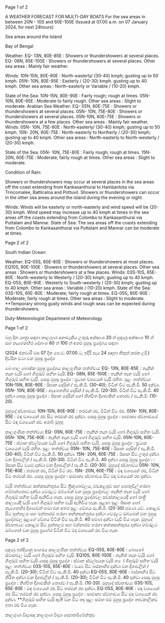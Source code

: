 Page 1 of 2

A WEATHER FORECAST FOR MULTI-DAY BOATS For the sea areas in between 20N - 10S and 60E-100E (Issued at 07.00 a.m. on 07 January 2024, for next 24hours)

Sea areas around the Island

Bay of Bengal

Weather: EQ- 13N, 80E-85E : Showers or thundershowers at several places. EQ- 08N, 85E-100E : Showers or thundershowers at several places. Other sea areas : Mainly fair weather.

Winds: 10N-15N, 80E-90E : North-easterly/ (30-40) kmph; gusting up to 50 kmph. 05N- 10N, 80E-95E : Easterly / (20-30) kmph. gusting up to 40 kmph. Other sea areas : North-easterly or Variable / (10-20) kmph.

State of the Sea: 10N-15N, 80E-90E : Fairly rough; rough at times. 05N- 10N, 80E-95E : Moderate to fairly rough. Other sea areas : Slight to moderate. Arabian Sea Weather: EQ- 05N, 60E-75E : Showers or thundershowers at several places. 05N- 10N, 75E-80E : Showers or thundershowers at several places. 05N-10N, 60E-75E : Showers or thundershowers at a few places. Other sea areas : Mainly fair weather. Winds: 05N- 10N, 75E-80E : North-easterly/ (30-40) kmph; gusting up to 50 kmph. 15N- 20N, 60E-75E : North-easterly to Northerly / (20-30) kmph; gusting up to 40 kmph. Other sea areas : North-easterly to North-westerly / (20-30) kmph.

State of the Sea: 05N- 10N, 75E-80E : Fairly rough; rough at times. 15N- 20N, 60E-75E : Moderate; fairly rough at times. Other sea areas : Slight to moderate.

Condition of Rain:

Showers or thundershowers may occur at several places in the sea areas off the coast extending from Kankasanthurai to Hambantota via Trincomalee, Batticaloa and Pottuvil. Showers or thundershowers can occur in the other sea areas around the island during the evening or night.

Winds: Winds will be easterly or north-easterly and wind speed will be (20-30) kmph. Wind speed may increase up to 40 kmph at times in the sea areas off the coasts extending from Colombo to Kankasanthurai via Puttalam and Mannar. State of Sea: The sea areas off the coasts extending from Colombo to Kankasanthurai via Puttalam and Mannar can be moderate at times.

Page 2 of 2

South Indian Ocean:

Weather: EQ-05S, 60E-80E : Showers or thundershowers at most places. EQ10S, 80E-100E : Showers or thundershowers at several places. Other sea areas : Showers or thundershowers at a few places. Winds: 03S-10S, 65E-80E : North-westerly to Westerly / (20-30) kmph; gusting up to 40 kmph. EQ-05S, 80E-90E : Westerly to South-westerly / (20-30) kmph; gusting up to 40 kmph. Other sea areas : Variable / (10-20) kmph. State of the Sea: 03S-10S, 65E-80E : Moderate; fairly rough at times. EQ-05S, 80E-90E : Moderate; fairly rough at times. Other sea areas : Slight to moderate. **Temporary strong gusty winds and rough seas can be expected during thundershowers.

Duty-Meteorologist Department of Meteorology

Page 1 of 2

බහු දින යාත්‍රා සඳහා කාලගුණ අනාවැකිය උතුරු අක්ෂාංශ 20 ත් දකුණු අක්ෂාංශ 10 ත් සහ නැගෙනහිර දේශාංශ 60 ත් 100 ත් අතර මුහුදු ප්‍රදේශය සඳහා

(2024 ජනවාරි මස 07 දින පෙ.ව. 07.00 ට, ඉදිරි පැය 24 සඳහා නිකුත් කරන ලදි.) දිවයින වටා වන මුහුදු ප්‍රදේශ

බෙංගාල බොක්ක මුහුදු ප්‍රදේශය කාලගුණික තත්ත්වය: EQ- 13N, 80E-85E : තැනින් තැන වැසි හෝ ගිගුරුම් සහිත වැසි. EQ- 08N, 85E-100E : තැනින් තැන වැසි හෝ ගිගුරුම් සහිත වැසි. සෙසු මුහුදු ප්‍රදේශ : ප්‍රධාන වශයෙන් වැසි රහිත. සුළං තත්ත්වය: 10N-15N, 80E-90E : ඊසාන දෙසින් / පැ.කි.මී. (30-40); විටින් විට පැ.කි.මී. 50 දක්වා. 05N- 10N, 80E-95E : නැගෙනහිර දෙසින් / පැ.කි.මී. (20-30). විටින් විට පැ.කි.මී. 40 දක්වා සෙසු මුහුදු ප්‍රදේශ : ඊසාන දෙසින් හෝ නිශ්චිත දිශාවකින් තොරව / පැ.කි.මී. (10-20).

මුහුදේ ස්වභාවය: 10N-15N, 80E-90E : තරමක් රළු, විටින් විට රළු. 05N- 10N, 80E-95E : මඳ වශයෙන් රළු සිට තරමක් රළු දක්වා. සෙසු මුහුදු ප්‍රදේශ : සාමාන්‍ය ස්වභාවයේ සිට මඳ වශයෙන් රළු. අරාබි මුහුද

කාලගුණික තත්ත්වය: EQ- 05N, 60E-75E : තැනින් තැන වැසි හෝ ගිගුරුම් සහිත වැසි. 05N- 10N, 75E-80E : තැනින් තැන වැසි හෝ ගිගුරුම් සහිත වැසි. 05N-10N, 60E-75E : ස්ථාන ස්වල්පයක වැසි හෝ ගිගුරුම් සහිත වැසි. සෙසු මුහුදු ප්‍රදේශ : ප්‍රධාන වශයෙන් වැසි රහිත. සුළං තත්ත්වය: 05N- 10N, 75E-80E : ඊසාන දෙසින් / පැ.කි.මී. (30-40); විටින් විට පැ.කි.මී. 50 දක්වා. 15N- 20N, 60E-75E : ඊසාන සිට උතුර දක්වා වන දිශාවලින් / පැ.කි.මී. (20-30). විටින් විට පැ.කි.මී. 40 දක්වා සෙසු මුහුදු ප්‍රදේශ : : ඊසාන සිට වයඹ දක්වා වන දිශාවලින් / පැ.කි.මී. (20-30). මුහුදේ ස්වභාවය 05N- 10N, 75E-80E : තරමක් රළු, විටින් විට රළු. 15N- 20N, 60E-75E : මඳ වශයෙන් රළු, විටින් විට තරමක් රළු. සෙසු මුහුදු ප්‍රදේශ : සාමාන්‍ය ස්වභාවය සිට මඳ වශයෙන් රළු දක්වා.

වැසි තත්ත්වය: කන්කසන්තුරය සිට ත්‍රිකුණාමලය, මඩකළපුව සහ පොතුවිල් හරහා හම්බන්තොට දක්වා වෙරළට ඔබ්බෙන් වන මුහුදු ප්‍රදේශවල තැනින් තැන වැසි හෝ ගිගුරුම් සහිත වැසි ඇතිවිය හැක. සෙසු මුහුදු ප්‍රදේශවල සවස්කාලයෙදී හෝ රාත්‍රී කාලයේදී වැසි හෝ ගිගුරුම් සහිත වැසි ඇතිවිය හැක. සුළඟ: සුළං ඊසාන හෝ නැගෙනහිර දිශාවෙන් හමා එන අතර සුළං වේගය පැ.කි.මී. (20-30) පමණ වේ. කොළඹ සිට පුත්තලම සහ මන්නාරම හරහා කන්කසන්තුරය දක්වා වෙරළට ඔබ්බෙන් වන මුහුදු ප්‍රදේශවල සුළගේ වේගය විටින් විට පැ.කි.මී. 40 පමණ දක්වා වැඩි විය හැක. මුහුදේ ස්වභාවය: කොළඹ සිට පුත්තලම සහ මන්නාරම හරහා කන්කසන්තුරය දක්වා හවරළට ඔබ්හෙන් වන මුහුදු ප්‍රහේශ් විටින් විට මද වශයෙන් රළු විය හැක.

Page 2 of 2

දකුණු ඉන්දියානු සාගරය කාලගුණික තත්ත්වය: EQ-05S, 60E-80E : බොහෝ ස්ථානවල වැසි හෝ ගිගුරුම් සහිත වැසි. EQ10S, 80E-100E : තැනින් තැන වැසි හෝ ගිගුරුම් සහිත වැසි සෙසු මුහුදු ප්‍රදේශ : ස්ථාන ස්වල්පයක වැසි හ ෝ ගිගුරුම් සහිත වැසි සුළං තත්ත්වය: 03S-10S, 65E-80E : වයඹ සිට බස්නාහිර දක්වා වන දිශාවලින් / පැ.කි.මී. (20-30); විටින් විට පැ.කි.මී. 40 දක්වා EQ-05S, 80E-90E : බස්නාහිර සිට නිරිත දක්වා වන දිශාවලින් / පැ.කි.මී. (20-30); විටින් විට පැ.කි.මී. 40 දක්වා සෙසු මුහුදු ප්‍රදේශ : නිශ්චිත දිශාවකින් තොරව / පැ.කි.මී. (10-20). මුහුදේ ස්වභාවය: 03S-10S, 65E-80E : මඳ වශයෙන් රළු සිට තරමක් රළු දක්වා. EQ-05S, 80E-90E : මඳ වශයෙන් රළු සිට තරමක් රළු දක්වා. සෙසු මුහුදු ප්‍රදේශ : සාමාන්‍ය ස්වභාවය සිට මඳ වශයෙන් රළු දක්වා. **ගිගුරුම් සහිත වැසි ඇති වන විට තද සුළං සමඟ එම මුහුදු ප්‍රදේශ තාවකාලිකව ඉතා රළු විය හැක.

කාලගුණ විද්‍යාඥ කාලගුණ විද්‍යා දෙපාර්තමේන්තුව